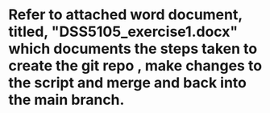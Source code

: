 # Refer to attached word document, titled, "DSS5105_exercise1.docx" which documents the steps taken to create the git repo , make changes to the script and merge and back into the main branch.
